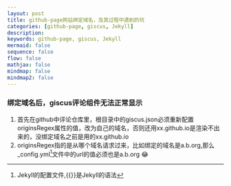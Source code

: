 ```yaml
---
layout: post
title: github-page网站绑定域名，及其过程中遇到的坑
categories: [github-page, giscus, Jekyll]
description: 
keywords: github-page, giscus, Jekyll 
mermaid: false
sequence: false
flow: false
mathjax: false
mindmap: false
mindmap2: false
---
```


### 绑定域名后，giscus评论组件无法正常显示
1. 首先在github中评论仓库里，根目录中的giscus.json必须重新配置originsRegex属性的值，改为自己的域名，否则还用xx.github.io是渲染不出来的，没绑定域名之前是用的xx.github.io
2. originsRegex指的是从哪个域名请求过来，比如绑定的域名是a.b.org,那么_config.yml[^1]文件中的url的值必须也是a.b.org 
:joy:
[^1]: Jekyll的配置文件,{{}}是Jekyll的语法
